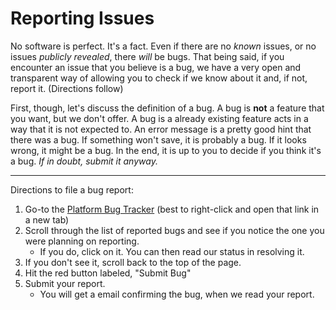 Reporting Issues
=============

No software is perfect. It's a fact. Even if there are no *known* issues, or no issues *publicly revealed*, there *will* be bugs. That being said, if you encounter an issue that you believe is a bug, we have a very open and transparent way of allowing you to check if we know about it and, if not, report it. (Directions follow)

First, though, let's discuss the definition of a bug. A bug is __not__ a feature that you want, but we don't offer. A bug is a already existing feature acts in a way that it is not expected to. An error message is a pretty good hint that there was a bug. If something won't save, it is probably a bug. If it looks wrong, it might be a bug. In the end, it is up to you to decide if you think it's a bug. *If in doubt, submit it anyway.*
***

Directions to file a bug report:
 1. Go-to the [Platform Bug Tracker](https://platformlms.org/support/bugs/) (best to right-click and open that link in a new tab)
 2. Scroll through the list of reported bugs and see if you notice the one you were planning on reporting.
	 - If you do, click on it. You can then read our status in resolving it.
 3. If you don't see it, scroll back to the top of the page. 
 4. Hit the red button labeled, "Submit Bug"
 5. Submit your report.
	- You will get a email confirming the bug, when we read your report.

